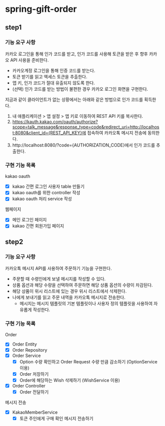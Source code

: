 # spring-gift-order
## step1
### 기능 요구 사항
카카오 로그인을 통해 인가 코드를 받고, 인가 코드를 사용해 토큰을 받은 후 향후 카카오 API 사용을 준비한다.

- 카카오계정 로그인을 통해 인증 코드를 받는다.
- 토큰 받기를 읽고 액세스 토큰을 추출한다.
- 앱 키, 인가 코드가 절대 유출되지 않도록 한다.
- (선택) 인가 코드를 받는 방법이 불편한 경우 카카오 로그인 화면을 구현한다.

지금과 같이 클라이언트가 없는 상황에서는 아래와 같은 방법으로 인가 코드를 획득한다.

1. 내 애플리케이션 > 앱 설정 > 앱 키로 이동하여 REST API 키를 복사한다.
2. https://kauth.kakao.com/oauth/authorize?scope=talk_message&response_type=code&redirect_uri=http://localhost:8080&client_id={REST_API_KEY}에 접속하여 카카오톡 메시지 전송에 동의한다.
3. http://localhost:8080/?code={AUTHORIZATION_CODE}에서 인가 코드를 추출한다.

### 구현 기능 목록
kakao oauth
- [X] kakao 간편 로그인 사용자 table 만들기
- [X] kakao oauth를 위한 controller 작성
- [X] kakao oauth 처리 service 작성

웹페이지
- [X] 메인 로그인 페이지
- [X] kakao 간편 회원가입 페이지

## step2
### 기능 요구 사항
카카오톡 메시지 API를 사용하여 주문하기 기능을 구현한다.
- 주문할 때 수령인에게 보낼 메시지를 작성할 수 있다.
- 상품 옵션과 해당 수량을 선택하여 주문하면 해당 상품 옵션의 수량이 차감된다.
- 해당 상품이 위시 리스트에 있는 경우 위시 리스트에서 삭제한다.
- 나에게 보내기를 읽고 주문 내역을 카카오톡 메시지로 전송한다.
  - 메시지는 메시지 템플릿의 기본 템플릿이나 사용자 정의 템플릿을 사용하여 자유롭게 작성한다.

### 구현 기능 목록
Order
- [X] Order Entity
- [X] Order Repository
- [X] Order Service
  - [X] Option 수량 확인하고 Order Request 수량 만큼 감소하기 (OptionService 이용)
  - [X] Order 저장하기
  - [X] Order에 해당하는 Wish 삭제하기 (WishService 이용)
- [X] Order Controller
  - [X] Order 전달하기

메시지 전송
- [X] KakaoMemberService
  - [X] 토큰 주인에게 구매 확인 메시지 전송하기